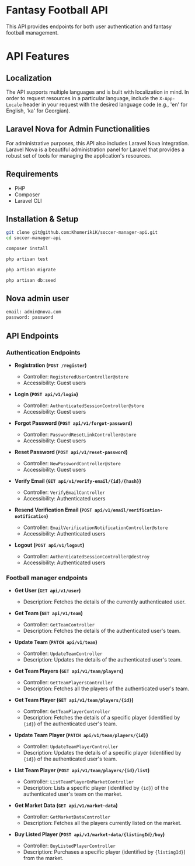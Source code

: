 # Fantasy Football API

This API provides endpoints for both user authentication and fantasy football management.

# API Features

## Localization

The API supports multiple languages and is built with localization in mind. In order to request resources in a particular language, include the `X-App-Locale` header in your request with the desired language code (e.g., 'en' for English, 'ka' for Georgian).

## Laravel Nova for Admin Functionalities

For administrative purposes, this API also includes Laravel Nova integration. Laravel Nova is a beautiful administration panel for Laravel that provides a robust set of tools for managing the application's resources.

## Requirements

- PHP
- Composer
- Laravel CLI

## Installation & Setup

```bash
git clone git@github.com:KhomerikiK/soccer-manager-api.git
cd soccer-manager-api

composer install

php artisan test

php artisan migrate

php artisan db:seed

```

## Nova admin user
```bash
email: admin@nova.com
password: password
```

## API Endpoints

### Authentication Endpoints

- **Registration (`POST /register`)**
    - Controller: `RegisteredUserController@store`
    - Accessibility: Guest users

- **Login (`POST api/v1/login`)**
    - Controller: `AuthenticatedSessionController@store`
    - Accessibility: Guest users

- **Forgot Password (`POST api/v1/forgot-password`)**
    - Controller: `PasswordResetLinkController@store`
    - Accessibility: Guest users

- **Reset Password (`POST api/v1/reset-password`)**
    - Controller: `NewPasswordController@store`
    - Accessibility: Guest users

- **Verify Email (`GET api/v1/verify-email/{id}/{hash}`)**
    - Controller: `VerifyEmailController`
    - Accessibility: Authenticated users

- **Resend Verification Email (`POST api/v1/email/verification-notification`)**
    - Controller: `EmailVerificationNotificationController@store`
    - Accessibility: Authenticated users

- **Logout (`POST api/v1/logout`)**
    - Controller: `AuthenticatedSessionController@destroy`
    - Accessibility: Authenticated users

### Football manager endpoints

- **Get User (`GET api/v1/user`)**
    - Description: Fetches the details of the currently authenticated user.

- **Get Team (`GET api/v1/team`)**
    - Controller: `GetTeamController`
    - Description: Fetches the details of the authenticated user's team.

- **Update Team (`PATCH api/v1/team`)**
    - Controller: `UpdateTeamController`
    - Description: Updates the details of the authenticated user's team.

- **Get Team Players (`GET api/v1/team/players`)**
    - Controller: `GetTeamPlayersController`
    - Description: Fetches all the players of the authenticated user's team.

- **Get Team Player (`GET api/v1/team/players/{id}`)**
    - Controller: `GetTeamPlayerController`
    - Description: Fetches the details of a specific player (identified by `{id}`) of the authenticated user's team.

- **Update Team Player (`PATCH api/v1/team/players/{id}`)**
    - Controller: `UpdateTeamPlayerController`
    - Description: Updates the details of a specific player (identified by `{id}`) of the authenticated user's team.

- **List Team Player (`POST api/v1/team/players/{id}/list`)**
    - Controller: `ListTeamPlayerOnMarketController`
    - Description: Lists a specific player (identified by `{id}`) of the authenticated user's team on the market.

- **Get Market Data (`GET api/v1/market-data`)**
    - Controller: `GetMarketDataController`
    - Description: Fetches all the players currently listed on the market.

- **Buy Listed Player (`POST api/v1/market-data/{listingId}/buy`)**
    - Controller: `BuyListedPlayerController`
    - Description: Purchases a specific player (identified by `{listingId}`) from the market.
